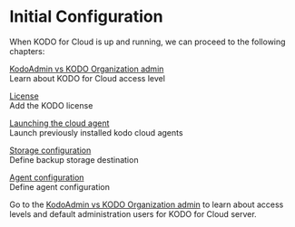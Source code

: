 # Initial Configuration

When KODO for Cloud is up and running, we can proceed to the following chapters:

[KodoAdmin vs KODO Organization admin](https://storware.gitbook.io/kodo-for-cloud-office365/deployment/initial-configuration/kodoadmin-vs-kodo-organization-admin)  
Learn about KODO for Cloud access level

[License](https://storware.gitbook.io/kodo-for-cloud-office365/deployment/initial-configuration/license)  
Add the KODO license

[Launching the cloud agent](https://storware.gitbook.io/kodo-for-cloud-office365/deployment/initial-configuration/launching-the-cloud-agent)  
Launch previously installed kodo cloud agents

[Storage configuration](https://storware.gitbook.io/kodo-for-cloud-office365/deployment/initial-configuration/storage-configuration)  
Define backup storage destination

[Agent configuration](https://storware.gitbook.io/kodo-for-cloud-office365/deployment/initial-configuration/agent-configuration)  
Define agent configuration

Go to the [KodoAdmin vs KODO Organization admin](https://storware.gitbook.io/kodo-for-cloud-office365/deployment/initial-configuration/kodoadmin-vs-kodo-organization-admin) to learn about access levels and default administration users for KODO for Cloud server. 

